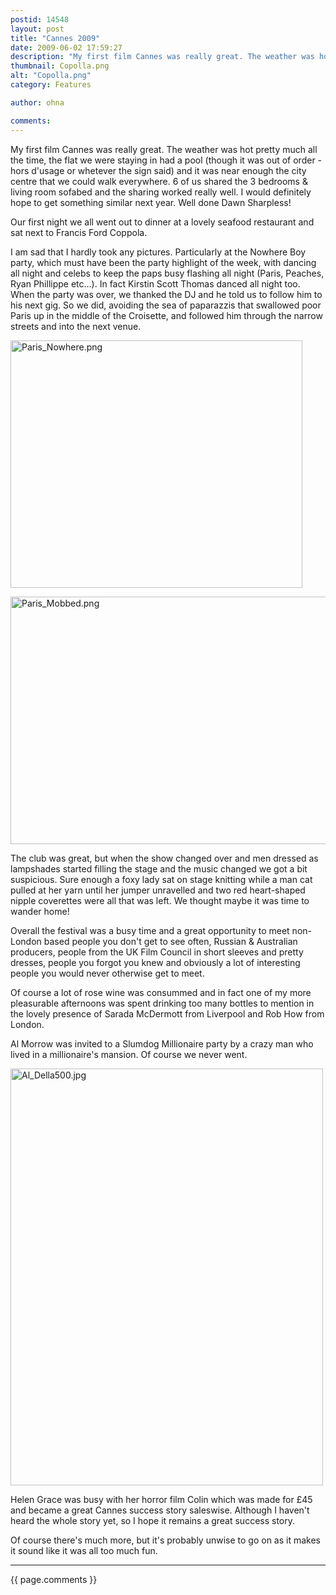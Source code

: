 ```yaml
---
postid: 14548
layout: post
title: "Cannes 2009"
date: 2009-06-02 17:59:27
description: "My first film Cannes was really great. The weather was hot pretty much all the time, the flat we were staying in had a pool (though it was out of order - hors d&#8217;usage or whetever the sign said) and&#8230;"
thumbnail: Copolla.png
alt: "Copolla.png"
category: Features

author: ohna

comments:
---
```


<p>My first film Cannes was really great. The weather was hot pretty much all the time, the flat we were staying in had a pool (though it was out of order - hors d'usage or whetever the sign said) and it was near enough the city centre that we could walk everywhere. 6 of us shared the 3 bedrooms &amp; living room sofabed and the sharing worked really well. I would definitely hope to get something similar next year. Well done Dawn Sharpless!</p>

<p>Our first night we all went out to dinner at a lovely seafood restaurant and sat next to Francis Ford Coppola.</p>

<p>I am sad that I hardly took any pictures. Particularly at the Nowhere Boy party, which must have been the party highlight of the week, with dancing all night and celebs to keep the paps busy flashing all night (Paris, Peaches, Ryan Phillippe etc...). In fact Kirstin Scott Thomas danced all night too. When the party was over, we thanked the DJ and he told us to follow him to his next gig. So we did, avoiding the sea of paparazzis that swallowed poor Paris up in the middle of the Croisette, and followed him through the narrow streets and into the next venue.</p>

<p><span class="mt-enclosure mt-enclosure-image" style="display: inline;"><img alt="Paris_Nowhere.png" src="{{ site.baseurl }}/i/Paris_Nowhere.png" width="467" height="396" class="mt-image-none" style="" /></span></p>

<p> <span class="mt-enclosure mt-enclosure-image" style="display: inline;"><img alt="Paris_Mobbed.png" src="{{ site.baseurl }}/i/Paris_Mobbed.png" width="590" height="396" class="mt-image-none" style="" /></span></p>

<p>The club was great, but when the show changed over and men dressed as lampshades started filling the stage and the music changed we got a bit suspicious. Sure enough a foxy lady sat on stage knitting while a man cat pulled at her yarn until her jumper unravelled and two red heart-shaped nipple coverettes were all that was left. We thought maybe it was time to wander home!</p>

<p>Overall the festival was a busy time and a great opportunity to meet non-London based people you don't get to see often, Russian &amp; Australian producers, people from the UK Film Council in short sleeves and pretty dresses, people you forgot you knew and obviously a lot of interesting people you would never otherwise get to meet. </p>

<p>Of course a lot of rose wine was consummed and in fact one of my more pleasurable afternoons was spent drinking too many bottles to mention in the lovely presence of Sarada McDermott from Liverpool and Rob How from London.</p>

<p>Al Morrow was invited to a Slumdog Millionaire party by a crazy man who lived in a millionaire's mansion. Of course we never went.</p>

<p><span class="mt-enclosure mt-enclosure-image" style="display: inline;"><img alt="Al_Della500.jpg" src="{{ site.baseurl }}/i/Al_Della500.jpg" width="500" height="667" class="mt-image-none" style="" /></span></p>

<p>Helen Grace was busy with her horror film Colin which was made for £45 and became a great Cannes success story saleswise. Although I haven't heard the whole story yet, so I hope it remains a great success story.</p>

<p>Of course there's much more, but it's probably unwise to go on as it makes it sound like it was all too much fun.</p>

<hr>

{{ page.comments }}



